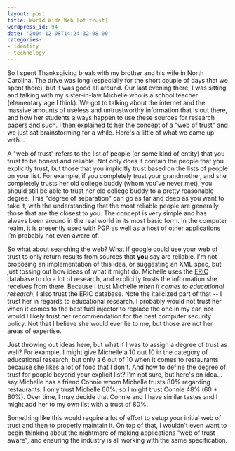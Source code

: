 ```yaml
---
layout: post
title: World Wide Web [of trust]
wordpress_id: 94
date: '2004-12-08T14:24:32-08:00'
categories:
- identity
- technology
---
```

So I spent Thanksgiving break with my brother and his wife in North Carolina.  The drive was long (especially for the
short couple of days that we spent there), but it was good all around.  Our last evening there, I was sitting and
talking with my sister-in-law Michelle who is a school teacher (elementary age I think).  We got to talking about the
internet and the massive amounts of useless and untrustworthy information that is out there, and how her students always
happen to use these sources for research papers and such.  I then explained to her the concept of a "web of trust" and
we just sat brainstorming for a while.  Here's a little of what we came up with...

A "web of trust" refers to the list of people (or some kind of entity) that you trust to be honest and reliable.  Not
only does it contain the people that you explicitly trust, but those that you implicitly trust based on the lists of
people on your list.  For example, if you completely trust your grandmother, and she completely trusts her old college
buddy (whom you've never met), you should still be able to trust her old college buddy to a pretty reasonable degree.
This "degree of separation" can go as far and deep as you want to take it, with the understanding that the most reliable
people are generally those that are the closest to you.  The concept is very simple and has always been around in the
real world in its most basic form.  In the computer realm, it is [presently used with PGP][] as well as a host of other
applications I'm probably not even aware of.

So what about searching the web?  What if google could use your web of trust to only return results from sources that
**you** say are reliable.  I'm not proposing an implementation of this idea, or suggesting an XML spec, but just tossing
out how ideas of what it might do.  Michelle uses the [ERIC][] database to do a lot of research, and explicitly trusts
the information she receives from there.  Because I trust Michelle *when it comes to educational research*, I also trust
the ERIC database.  Note the italicized part of that -- I trust her in regards to educational research.  I probably
would not trust her when it comes to the best fuel injector to replace the one in my car, nor would I likely trust her
recommendation for the best computer security policy.  Not that I believe she would ever lie to me, but those are not
her areas of expertise.

Just throwing out ideas here, but what if I was to assign a degree of trust as well?  For example, I might give Michelle
a 10 out 10 in the category of educational research, but only a 6 out of 10 when it comes to restaurants because she
likes a lot of food that I don't.  And how to define the degree of trust for people beyond your explicit list?  I'm not
sure, but here's on idea... say Michelle has a friend Connie whom Michelle trusts 80% regarding restaurants.  I only
trust Michelle 60%, so I might trust Connie 48% (60 * 80%).  Over time, I may decide that Connie and I have similar
tastes and I might add her to my own list with a trust of 80%.

Something like this would require a lot of effort to setup your initial web of trust and then to properly maintain it.
On top of that, I wouldn't even want to begin thinking about the nightmare of making applications "web of trust aware",
and ensuring the industry is all working with the same specification.

[presently used with PGP]: http://www.rubin.ch/pgp/weboftrust.en.html
[ERIC]: http://www.eric.ed.gov
